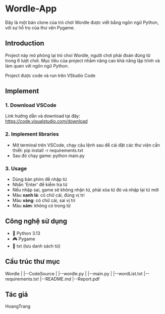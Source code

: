 # Wordle-App

Đây là một bản clone của trò chơi Wordle được viết bằng ngôn ngữ Python, với sự hỗ trọ của thư vện Pygame.

## Introduction

Project này mô phỏng lại trò choi Wordle, người chơi phải đoán đúng từ trong 6 lượt chơi. Mục tiêu của project nhằm nâng cao khả năng lập trình và làm quen với ngôn ngữ Python.

Project được code và run trên VStudio Code

## Implement

### 1. Download VSCode

Link hướng dẫn và download tại đây: https://code.visualstudio.com/download 

### 2. Implement libraries

- Mở terminal trên VSCode, chạy câu lệnh sau để cài đặt các thư viện cần thiết:
pip install -r requirements.txt
- Sau đó chạy game: python main.py

### 3. Usage

- Dùng bàn phím để nhập từ
- Nhấn 'Enter' để kiểm tra từ
- Nếu nhập sai, game sẽ không nhận từ, phải xóa từ đó và nhập lại từ mới
- Màu **xanh lá**: có chữ cái, đúng vị trí
- Màu **vàng**: có chữ cái, sai vị trí
- Màu **xám**: không có trong từ

## Công nghệ sử dụng

- 🐍 Python 3.13
- 🎮 Pygame
- 💾 txt (lưu danh sách từ)

## Cấu trúc thư mục

Wordle 
|
|--CodeSource
|  |--wordle.py
|  |--main.py
|  |--wordList.txt
|--requirements.txt
|--README.md
|--Report.pdf

## Tác giả
HoangTrang
